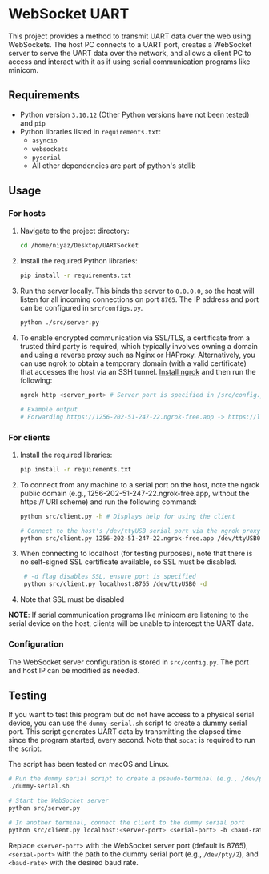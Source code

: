 # WebSocket UART

This project provides a method to transmit UART data over the web using WebSockets. The host PC connects to a UART port, creates a WebSocket server to serve the UART data over the network, and allows a client PC to access and interact with it as if using serial communication programs like minicom.

## Requirements

- Python version `3.10.12` (Other Python versions have not been tested) and `pip`
- Python libraries listed in `requirements.txt`:
  - `asyncio`
  - `websockets`
  - `pyserial`
  - All other dependencies are part of python's stdlib

## Usage

### For hosts

1.  Navigate to the project directory:

    ```sh
    cd /home/niyaz/Desktop/UARTSocket
    ```

2.  Install the required Python libraries:

    ```sh
    pip install -r requirements.txt
    ```

3.  Run the server locally. This binds the server to `0.0.0.0`, so the host will listen for all incoming connections on port `8765`. The IP address and port can be configured in `src/configs.py`.

    ```sh
    python ./src/server.py
    ```

4.  To enable encrypted communication via SSL/TLS, a certificate from a trusted third party is required, which typically involves owning a domain and using a reverse proxy such as Nginx or HAProxy. Alternatively, you can use ngrok to obtain a temporary domain (with a valid certificate) that accesses the host via an SSH tunnel. [Install ngrok](https://ngrok.com/docs/getting-started/) and then run the following:

    ```sh
    ngrok http <server_port> # Server port is specified in /src/config.py, 8765 by default

    # Example output
    # Forwarding https://1256-202-51-247-22.ngrok-free.app -> https://localhost:8765
    ```

### For clients

1. Install the required libraries:

   ```sh
   pip install -r requirements.txt
   ```

2. To connect from any machine to a serial port on the host, note the ngrok public domain (e.g., 1256-202-51-247-22.ngrok-free.app, without the https:// URI scheme) and run the following command:

   ```sh
   python src/client.py -h # Displays help for using the client

   # Connect to the host's /dev/ttyUSB serial port via the ngrok proxy, with a baud rate of 4800
   python src/client.py 1256-202-51-247-22.ngrok-free.app /dev/ttyUSB0 -b 4800
   ```

3. When connecting to localhost (for testing purposes), note that there is no self-signed SSL certificate available, so SSL must be disabled.
   ```sh
    # -d flag disables SSL, ensure port is specified
    python src/client.py localhost:8765 /dev/ttyUSB0 -d
   ```

4. Note that SSL must be disabled 

**NOTE**: If serial communication programs like minicom are listening to the serial device on the host, clients will be unable to intercept the UART data.

### Configuration

The WebSocket server configuration is stored in `src/config.py`. The port and host IP can be modified as needed.

## Testing

If you want to test this program but do not have access to a physical serial device, you can use the `dummy-serial.sh` script to create a dummy serial port. This script generates UART data by transmitting the elapsed time since the program started, every second. Note that `socat` is required to run the script.

The script has been tested on macOS and Linux.

```sh
# Run the dummy serial script to create a pseudo-terminal (e.g., /dev/pty/2)
./dummy-serial.sh

# Start the WebSocket server
python src/server.py

# In another terminal, connect the client to the dummy serial port
python src/client.py localhost:<server-port> <serial-port> -b <baud-rate> -d
```
Replace `<server-port>` with the WebSocket server port (default is 8765), `<serial-port>` with the path to the dummy serial port (e.g., `/dev/pty/2`), and `<baud-rate>` with the desired baud rate.
